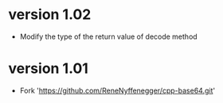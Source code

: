 # version 1.02

* Modify the type of the return value of decode method


# version 1.01

* Fork 'https://github.com/ReneNyffenegger/cpp-base64.git'